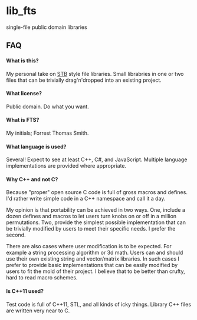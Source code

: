 lib_fts
===

single-file public domain libraries


FAQ
---

#### What is this?
My personal take on [STB](https://github.com/nothings/stb) style file libraries. Small librabries in one or two files that can be trivially drag'n'dropped into an existing project.

#### What license?
Public domain. Do what you want.

#### What is FTS?
My initials; Forrest Thomas Smith.

#### What language is used?
Several! Expect to see at least C++, C#, and JavaScript. Multiple language implementations are provided where appropriate.

#### Why C++ and not C?
Because "proper" open source C code is full of gross macros and defines. I'd rather write simple code in a C++ namespace and call it a day.

My opinion is that portability can be achieved in two ways. One, include a dozen defines and macros to let users turn knobs on or off in a million permutations. Two, provide the simplest possible implementation that can be trivially modified by users to meet their specific needs. I prefer the second.

There are also cases where user modification is to be expected. For example a string processing algorithm or 3d math. Users can and should use their own existing string and vector/matrix libraries. In such cases I prefer to provide basic implementations that can be easily modified by users to fit the mold of their project. I believe that to be better than crufty, hard to read macro schemes.

#### Is C++11 used?
Test code is full of C++11, STL, and all kinds of icky things. Library C++ files are written very near to C.
